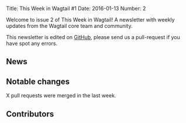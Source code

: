 Title: This Week in Wagtail #1
Date: 2016-01-13
Number: 2

Welcome to issue 2 of This Week in Wagtail! A newsletter with weekly updates from the Wagtail core team and community.

This newsletter is edited on [GitHub](github), please send us a pull-request if you have spot any errors.

[github]: https://github.com/torchbox/this-week-in-wagtail

## News



## Notable changes

X pull requests were merged in the last week.


## Contributors


